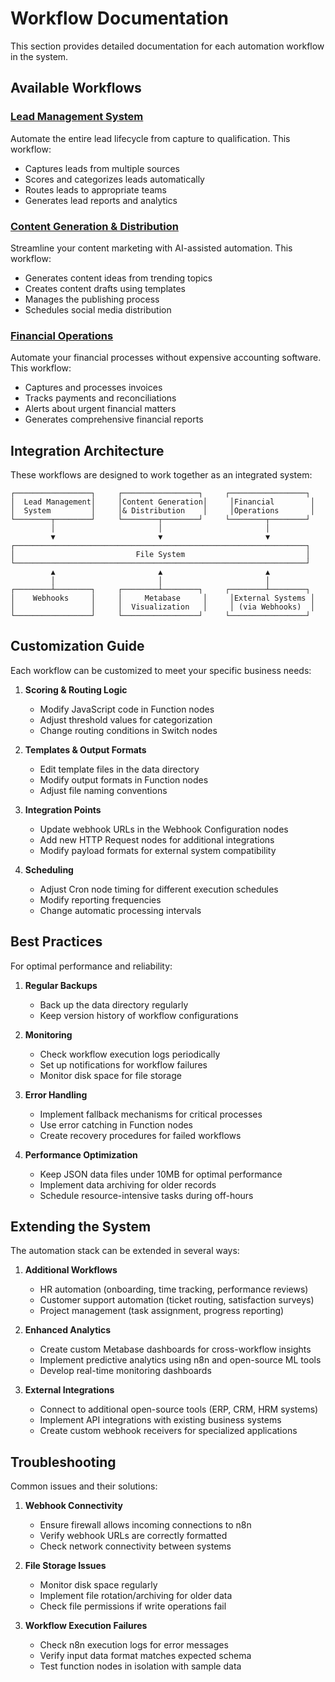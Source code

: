 # Workflow Documentation

This section provides detailed documentation for each automation workflow in the system.

## Available Workflows

### [Lead Management System](lead-management.md)

Automate the entire lead lifecycle from capture to qualification. This workflow:
- Captures leads from multiple sources
- Scores and categorizes leads automatically
- Routes leads to appropriate teams
- Generates lead reports and analytics

### [Content Generation & Distribution](content-automation.md)

Streamline your content marketing with AI-assisted automation. This workflow:
- Generates content ideas from trending topics
- Creates content drafts using templates
- Manages the publishing process
- Schedules social media distribution

### [Financial Operations](finance-automation.md)

Automate your financial processes without expensive accounting software. This workflow:
- Captures and processes invoices
- Tracks payments and reconciliations
- Alerts about urgent financial matters
- Generates comprehensive financial reports

## Integration Architecture

These workflows are designed to work together as an integrated system:

```
┌─────────────────┐     ┌─────────────────┐     ┌─────────────────┐
│  Lead Management│     │Content Generation│     │Financial        │
│  System         │     │& Distribution    │     │Operations       │
└────────┬────────┘     └────────┬────────┘     └────────┬────────┘
         │                       │                       │
         ▼                       ▼                       ▼
┌─────────────────────────────────────────────────────────────────┐
│                           File System                           │
└─────────────────────────────────────────────────────────────────┘
         ▲                       ▲                       ▲
         │                       │                       │
┌────────┴────────┐     ┌────────┴────────┐     ┌────────┴────────┐
│    Webhooks     │     │     Metabase     │     │External Systems │
│                 │     │  Visualization   │     │ (via Webhooks)  │
└─────────────────┘     └─────────────────┘     └─────────────────┘
```

## Customization Guide

Each workflow can be customized to meet your specific business needs:

1. **Scoring & Routing Logic**
   - Modify JavaScript code in Function nodes
   - Adjust threshold values for categorization
   - Change routing conditions in Switch nodes

2. **Templates & Output Formats**
   - Edit template files in the data directory
   - Modify output formats in Function nodes
   - Adjust file naming conventions

3. **Integration Points**
   - Update webhook URLs in the Webhook Configuration nodes
   - Add new HTTP Request nodes for additional integrations
   - Modify payload formats for external system compatibility

4. **Scheduling**
   - Adjust Cron node timing for different execution schedules
   - Modify reporting frequencies
   - Change automatic processing intervals

## Best Practices

For optimal performance and reliability:

1. **Regular Backups**
   - Back up the data directory regularly
   - Keep version history of workflow configurations

2. **Monitoring**
   - Check workflow execution logs periodically
   - Set up notifications for workflow failures
   - Monitor disk space for file storage

3. **Error Handling**
   - Implement fallback mechanisms for critical processes
   - Use error catching in Function nodes
   - Create recovery procedures for failed workflows

4. **Performance Optimization**
   - Keep JSON data files under 10MB for optimal performance
   - Implement data archiving for older records
   - Schedule resource-intensive tasks during off-hours

## Extending the System

The automation stack can be extended in several ways:

1. **Additional Workflows**
   - HR automation (onboarding, time tracking, performance reviews)
   - Customer support automation (ticket routing, satisfaction surveys)
   - Project management (task assignment, progress reporting)

2. **Enhanced Analytics**
   - Create custom Metabase dashboards for cross-workflow insights
   - Implement predictive analytics using n8n and open-source ML tools
   - Develop real-time monitoring dashboards

3. **External Integrations**
   - Connect to additional open-source tools (ERP, CRM, HRM systems)
   - Implement API integrations with existing business systems
   - Create custom webhook receivers for specialized applications

## Troubleshooting

Common issues and their solutions:

1. **Webhook Connectivity**
   - Ensure firewall allows incoming connections to n8n
   - Verify webhook URLs are correctly formatted
   - Check network connectivity between systems

2. **File Storage Issues**
   - Monitor disk space regularly
   - Implement file rotation/archiving for older data
   - Check file permissions if write operations fail

3. **Workflow Execution Failures**
   - Check n8n execution logs for error messages
   - Verify input data format matches expected schema
   - Test function nodes in isolation with sample data